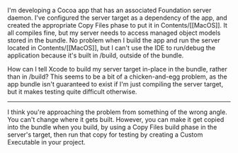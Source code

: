 I'm developing a Cocoa app that has an associated Foundation server daemon.  I've configured the server target as a dependency of the app, and created the appropriate Copy Files phase to put it in Contents/[[MacOS]].  It all compiles fine, but my server needs to access managed object models stored in the bundle.  No problem when I build the app and run the server located in Contents/[[MacOS]], but I can't use the IDE to run/debug the application because it's built in /build, outside of the bundle.

How can I tell Xcode to build my server target in-place in the bundle, rather than in /build?  This seems to be a bit of a chicken-and-egg problem, as the app bundle isn't guaranteed to exist if I'm just compiling the server target, but it makes testing quite difficult otherwise.

----

I think you're approaching the problem from something of the wrong angle. You can't change where it gets built. However, you can make it get copied into the bundle when you build, by using a Copy Files build phase in the server's target, then run that copy for testing by creating a Custom Executable in your project.